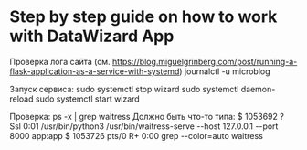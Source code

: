 # Step by step guide on how to work with DataWizard App

Проверка лога сайта (см. <https://blog.miguelgrinberg.com/post/running-a-flask-application-as-a-service-with-systemd>)
journalctl -u microblog

Запуск сервиса:
sudo systemctl stop wizard
sudo systemctl daemon-reload
sudo systemctl start wizard

Проверка:
ps -x | grep waitress
Должно быть что-то типа:
$ 1053692 ?        Ssl    0:01 /usr/bin/python3 /usr/bin/waitress-serve --host 127.0.0.1 --port 8000 app:app
$ 1053726 pts/0    R+     0:00 grep --color=auto waitress
